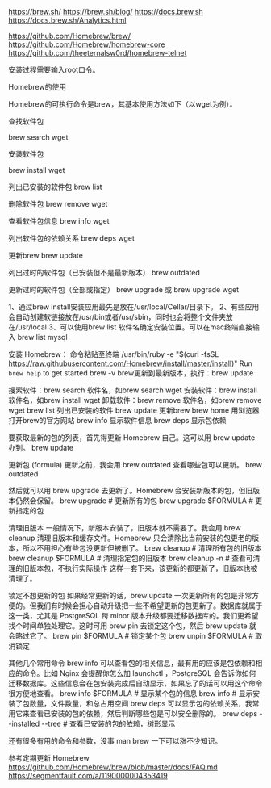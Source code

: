 https://brew.sh/
https://brew.sh/blog/
https://docs.brew.sh
https://docs.brew.sh/Analytics.html


https://github.com/Homebrew/brew/
https://github.com/Homebrew/homebrew-core
https://github.com/theeternalsw0rd/homebrew-telnet




安装过程需要输入root口令。

Homebrew的使用

Homebrew的可执行命令是brew，其基本使用方法如下（以wget为例）。

查找软件包

brew search wget

安装软件包

brew install wget

列出已安装的软件包
brew list

删除软件包
brew remove wget

查看软件包信息
brew info wget

列出软件包的依赖关系
brew deps wget

更新brew
brew update

列出过时的软件包（已安装但不是最新版本）
brew outdated

更新过时的软件包（全部或指定）
brew upgrade 或 brew upgrade wget






1、通过brew install安装应用最先是放在/usr/local/Cellar/目录下。
2、有些应用会自动创建软链接放在/usr/bin或者/usr/sbin，同时也会将整个文件夹放在/usr/local
3、可以使用brew list 软件名确定安装位置。可以在mac终端直接输入 brew list mysql


安装 Homebrew：
命令粘贴至终端
/usr/bin/ruby -e "$(curl -fsSL https://raw.githubusercontent.com/Homebrew/install/master/install)"
Run `brew help` to get started
brew -v
brew更新到最新版本，执行：brew update


搜索软件：brew search 软件名，如brew search wget
安装软件：brew install 软件名，如brew install wget
卸载软件：brew remove 软件名，如brew remove wget
brew list           列出已安装的软件
brew update     更新brew
brew home       用浏览器打开brew的官方网站
brew info         显示软件信息
brew deps        显示包依赖



要获取最新的包的列表，首先得更新 Homebrew 自己。这可以用 brew update 办到。
brew update


更新包 (formula)
更新之前，我会用 brew outdated 查看哪些包可以更新。
brew outdated

然后就可以用 brew upgrade 去更新了。Homebrew 会安装新版本的包，但旧版本仍然会保留。
brew upgrade             # 更新所有的包
brew upgrade $FORMULA    # 更新指定的包


清理旧版本
一般情况下，新版本安装了，旧版本就不需要了。我会用 brew cleanup 清理旧版本和缓存文件。Homebrew 只会清除比当前安装的包更老的版本，所以不用担心有些包没更新但被删了。
brew cleanup             # 清理所有包的旧版本
brew cleanup $FORMULA    # 清理指定包的旧版本
brew cleanup -n          # 查看可清理的旧版本包，不执行实际操作
这样一套下来，该更新的都更新了，旧版本也被清理了。


锁定不想更新的包
如果经常更新的话，brew update 一次更新所有的包是非常方便的。但我们有时候会担心自动升级把一些不希望更新的包更新了。数据库就属于这一类，尤其是 PostgreSQL 跨 minor 版本升级都要迁移数据库的。我们更希望找个时间单独处理它。这时可用 brew pin 去锁定这个包，然后 brew update 就会略过它了。
brew pin $FORMULA      # 锁定某个包
brew unpin $FORMULA    # 取消锁定


其他几个常用命令
brew info 可以查看包的相关信息，最有用的应该是包依赖和相应的命令。比如 Nginx 会提醒你怎么加 launchctl ，PostgreSQL 会告诉你如何迁移数据库。这些信息会在包安装完成后自动显示，如果忘了的话可以用这个命令很方便地查看。
brew info $FORMULA    # 显示某个包的信息
brew info             # 显示安装了包数量，文件数量，和总占用空间
brew deps 可以显示包的依赖关系，我常用它来查看已安装的包的依赖，然后判断哪些包是可以安全删除的。
brew deps --installed --tree # 查看已安装的包的依赖，树形显示

还有很多有用的命令和参数，没事 man brew 一下可以涨不少知识。

参考定期更新 Homebrew
https://github.com/Homebrew/brew/blob/master/docs/FAQ.md
https://segmentfault.com/a/1190000004353419






